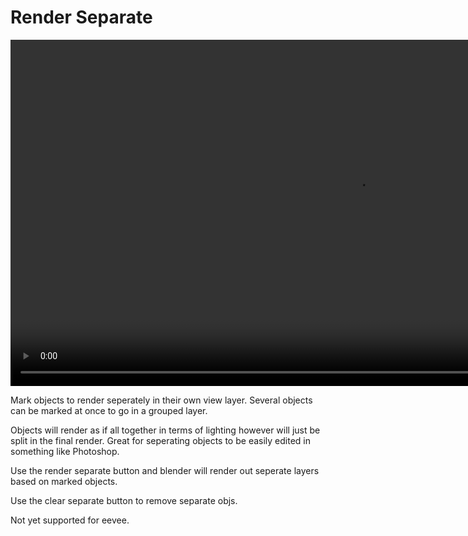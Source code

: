 <h1> Render Separate </h1>

<video controls autoplay loop muted style="width: 220%;">
  <source src="/gifs/render_separate.mp4" type="video/mp4">
</video>

<br>

Mark objects to render seperately in their own view layer. Several objects can be marked at once to go in a grouped layer.

Objects will render as if all together in terms of lighting however will just be split in the final render. Great for seperating objects to be easily edited in something like Photoshop.

Use the render separate button and blender will render out seperate layers based on marked objects.

Use the clear separate button to remove separate objs.

Not yet supported for eevee.
